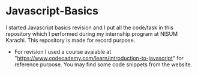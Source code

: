 # Javascript-Basics
 I started Javascript basics revision and I put all the code/task in this repository which I performed during my internship program at NISUM Karachi. This repository is made for record purpose.
 - For revision I used a course avaiable at "https://www.codecademy.com/learn/introduction-to-javascript" for reference purpose. You may find some code snippets from the website. 
